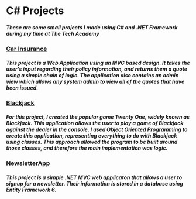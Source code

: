 # C# Projects

##### These are some small projects I made using C# and .NET Framework during my time at The Tech Academy

### [Car Insurance](https://github.com/Jakersf/Basic-C-Sharp-Projects/tree/main/Basic_C%23_Programs/CarInsurance/CarInsurance)

##### This project is a Web Application using an MVC based design. It takes the user's input regarding their policy information, and returns them a quote using a simple chain of logic. The application also contains an admin view which allows any system admin to view all of the quotes that have been issued.

### [Blackjack](https://github.com/Jakersf/Basic-C-Sharp-Projects/blob/main/Basic_C%23_Programs/BlackjackGame/BlackjackGame/Program.cs)

##### For this project, I created the popular game Twenty One, widely known as Blackjack. This application allows the user to play a game of Blackjack against the dealer in the console. I used Object Oriented Programming to create this application, representing everything to do with Blackjack using classes. This approach allowed the program to be built around those classes, and therefore the main implementation was logic.

### NewsletterApp

##### This project is a simple .NET MVC web applicaton that allows a user to signup for a newsletter. Their information is stored in a database using Entity Framework 6.

